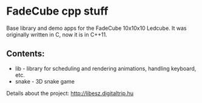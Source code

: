 FadeCube cpp stuff
==================

Base library and demo apps for the FadeCube 10x10x10 Ledcube.
It was originally written in C, now it is in C++11.

Contents:
---------
* lib - library for scheduling and rendering animations, handling keyboard, etc.
* snake - 3D snake game

Details about the project: http://libesz.digitaltrip.hu

